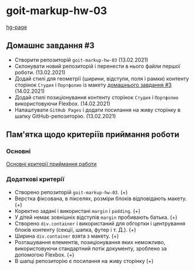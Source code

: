 # goit-markup-hw-03

[hg-page](https://pro1024-dio.github.io/goit-markup-hw-03/)

## Домашнє завдання #3

- Створити репозиторій `goit-markup-hw-03` (13.02.2021)
- Cклонувати новий репозиторій і перенести в нього файли першої роботи.
  (13.02.2021)
- Додай стилі для геометрії (ширини, відступи, поля і рамки) контенту сторінок
  `Студия` і `Портфолио` із макету
  [домашнього завдання #3](<https://www.figma.com/file/oTYBECAN79dXy19hzWObO4/Web-Studio-(Version-2.1)?node-id=1%3A94>)
  (14.02.2021)
- Додай стилі позиціонування контенту сторінок `Студия` і `Портфолио`
  використовуючи Flexbox. (14.02.2021)
- Налаштувати `GitHub Pages` і додати посилання на живу сторінку в шапку
  GitHub-репозиторію. (13.02.2021)

## Пам'ятка щодо критеріїв приймання роботи

### Основні

[Основні критерії приймання работи](./criteria.md)

### Додаткові критерії

- Створено репозиторій `goit-markup-hw-03`. (+)
- Верстка фіксована, в пікселях, розміри блоків відповідають макету. (+)
- Коректно задані і використані `margin` і `padding`. (+)
- У дітей немає зовнішніх відступів `margin` пробивають батька. (+)
- Створено `div.container` і використаний для обгортки і центрування блоків
  контенту (секції, шапка, футер і т. Д.). (+)
- Ширина `div.container` взята з макету. (+)
- Розташування елементів, позиціонування яких неможливо, використовуючи
  стандартний потік документу, зроблено за допомогою Flexbox. (+)
- В шапці репозиторію є посилання на живу сторінку (+)
